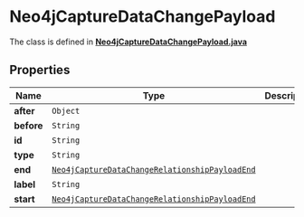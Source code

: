 

# Neo4jCaptureDataChangePayload

The class is defined in **[Neo4jCaptureDataChangePayload.java](../../src/main/java/org/openapitools/model/Neo4jCaptureDataChangePayload.java)**

## Properties

Name | Type | Description | Notes
------------ | ------------- | ------------- | -------------
**after** | `Object` |  | 
**before** | `String` |  | 
**id** | `String` |  | 
**type** | `String` |  | 
**end** | [`Neo4jCaptureDataChangeRelationshipPayloadEnd`](Neo4jCaptureDataChangeRelationshipPayloadEnd.md) |  | 
**label** | `String` |  | 
**start** | [`Neo4jCaptureDataChangeRelationshipPayloadEnd`](Neo4jCaptureDataChangeRelationshipPayloadEnd.md) |  | 









